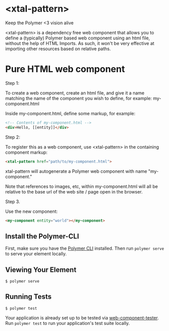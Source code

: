 # \<xtal-pattern\>

Keep the Polymer &lt;3 vision alive

\<xtal-pattern\> is a dependency free web component that allows you to define a (typically) Polymer based web component using an html file, without the help of HTML Imports.  As such, it won't be very effective at importing other resources based on relative paths.

# Pure HTML web component

Step 1:

To create a web component, create an html file, and give it a name matching the name of the component you wish to define, for example:  my-component.html

Inside my-component.html, define some markup, for example:

```html
<!-- Contents of my-component.html -->
<div>Hello, [[entity]]</div>
```

Step 2:

To register this as a web component, use \<xtal-pattern\> in the containing component markup:

```html
<xtal-pattern href="path/to/my-component.html">
```

xtal-pattern will autogenerate a Polymer web component with name "my-component."

Note that references to images, etc, within my-component.html will all be relative to the base url of the web site / page open in the browser.

Step 3.

Use the new component:

```html
<my-component entity="world"></my-component>
```

## Install the Polymer-CLI

First, make sure you have the [Polymer CLI](https://www.npmjs.com/package/polymer-cli) installed. Then run `polymer serve` to serve your element locally.

## Viewing Your Element

```
$ polymer serve
```

## Running Tests

```
$ polymer test
```

Your application is already set up to be tested via [web-component-tester](https://github.com/Polymer/web-component-tester). Run `polymer test` to run your application's test suite locally.
